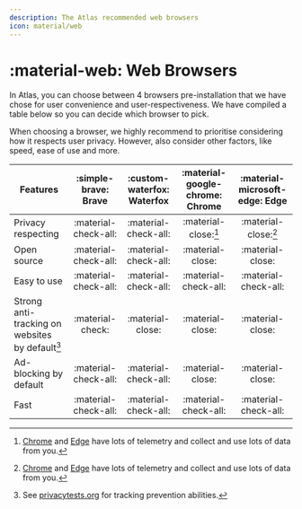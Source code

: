 ```yaml
---
description: The Atlas recommended web browsers
icon: material/web
---
```


# :material-web: Web Browsers

In Atlas, you can choose between 4 browsers pre-installation that we have chose for user convenience and user-respectiveness. We have compiled a table below so you can decide which browser to pick.

When choosing a browser, we highly recommend to prioritise considering how it respects user privacy. However, also consider other factors, like speed, ease of use and more.

| Features                                        | :simple-brave: Brave | :custom-waterfox: Waterfox          | :material-google-chrome: Chrome | :material-microsoft-edge: Edge |
| ----------------------------------------------- | :------------------: | :---------------------------------: | :-----------------------------: | :----------------------------: |
| Privacy respecting                              | :material-check-all: |        :material-check-all:         |      :material-close:[^1]       |      :material-close:[^1]      |
| Open source                                     | :material-check-all: |        :material-check-all:         |        :material-close:         |        :material-close:        |
| Easy to use                                     | :material-check-all: |        :material-check-all:         |      :material-check-all:       |      :material-check-all:      |
| Strong anti-tracking on websites by default[^2] |   :material-check:   |          :material-close:           |        :material-close:         |        :material-close:        |
| Ad-blocking by default                          | :material-check-all: |        :material-check-all:         |        :material-close:         |        :material-close:        |
| Fast                                            | :material-check-all: |        :material-check-all:         |      :material-check-all:       |      :material-check-all:      |

[^1]: [Chrome](https://tosdr.org/en/service/217) and [Edge](https://tosdr.org/en/service/244) have lots of telemetry and collect and use lots of data from you.
[^2]: See [privacytests.org](https://privacytests.org/) for tracking prevention abilities.
